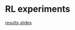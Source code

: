 # RL experiments

[results slides](https://docs.google.com/presentation/d/1ahgtXVBjd3qoFabnlgwSHGBBoIidWpWlOGniSUYXTt0/edit#slide=id.gc83ff4c73e_0_47)
